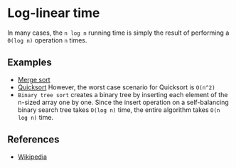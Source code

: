 # Log-linear time

In many cases, the `n log n` running time is simply the result of performing a `Θ(log n)` operation `n` times.

## Examples

* [Merge sort](https://github.com/little-pinecone/interview-coding-questions/blob/master/src/main/java/in/keepgrowing/interviewcodingquestions/algorithms/sorting/mergesort)
* [Quicksort](https://github.com/little-pinecone/interview-coding-questions/blob/master/src/main/java/in/keepgrowing/interviewcodingquestions/algorithms/sorting/quicksort)
  However, the worst case scenario for Quicksort is `O(n^2)`
* `Binary tree sort` creates a binary tree by inserting each element of the n-sized array one by one. Since the insert
  operation on a self-balancing binary search tree takes `O(log n)` time, the entire algorithm takes `O(n log n)`
  time.

## References

* [Wikipedia](https://en.wikipedia.org/wiki/Time_complexity#Quasilinear_time)